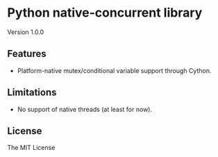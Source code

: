 # Python native-concurrent library

Version 1.0.0

## Features

- Platform-native mutex/conditional variable support through Cython.

## Limitations

- No support of native threads (at least for now).

## License

The MIT License
